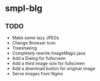 # smpl-blg
## TODO
* Make some lazy JPEGs
* Change Browser Icon
* Treeshaking
* Completely rewrite ImageMagic.java
* Add a Dialog for fullscreen
* Add a third image size for fullscreen
* Add a download button for original image
* Serve images from Nginx